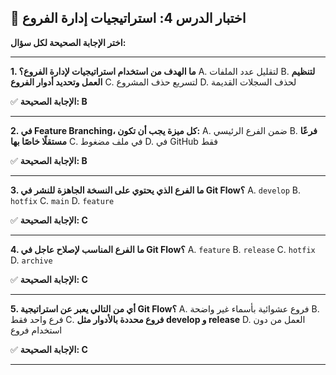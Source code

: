 ## 📝 اختبار الدرس 4: استراتيجيات إدارة الفروع
**اختر الإجابة الصحيحة لكل سؤال:**

---

**1. ما الهدف من استخدام استراتيجيات لإدارة الفروع؟**
A. لتقليل عدد الملفات
B. **لتنظيم العمل وتحديد أدوار الفروع**
C. لتسريع حذف المشروع
D. لحذف السجلات القديمة

✅ **الإجابة الصحيحة: B**

---

**2. في Feature Branching، كل ميزة يجب أن تكون:**
A. ضمن الفرع الرئيسي
B. **فرعًا مستقلًا خاصًا بها**
C. في ملف مضغوط
D. في GitHub فقط

✅ **الإجابة الصحيحة: B**

---

**3. ما الفرع الذي يحتوي على النسخة الجاهزة للنشر في Git Flow؟**
A. `develop`
B. `hotfix`
C. `main`
D. `feature`

✅ **الإجابة الصحيحة: C**

---

**4. ما الفرع المناسب لإصلاح عاجل في Git Flow؟**
A. `feature`
B. `release`
C. `hotfix`
D. `archive`

✅ **الإجابة الصحيحة: C**

---

**5. أي من التالي يعبر عن استراتيجية Git Flow؟**
A. فروع عشوائية بأسماء غير واضحة
B. فرع واحد فقط
C. **فروع محددة بالأدوار مثل develop و release**
D. العمل من دون استخدام فروع

✅ **الإجابة الصحيحة: C**

---
